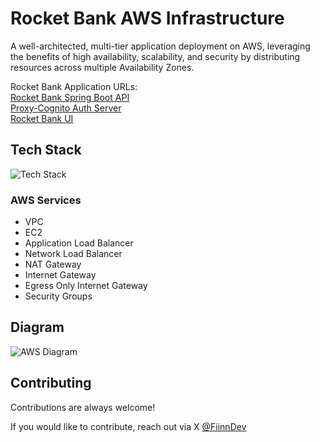 # Rocket Bank AWS Infrastructure

A well-architected, multi-tier application deployment on AWS, leveraging the benefits of high availability, scalability, and security by distributing resources across multiple Availability Zones.

Rocket Bank Application URLs:  
[Rocket Bank Spring Boot API](https://github.com/TevinDeale/rocket-bank-spring-boot-banking-api)  
[Proxy-Cognito Auth Server](https://github.com/TevinDeale/proxy-cognito-authentication-server)  
[Rocket Bank UI](https://github.com/TevinDeale/rocket-bank-front-end)

## Tech Stack

![Tech Stack](https://skillicons.dev/icons?i=aws,terraform,bash,cloudflare,githubactions,postgres,linux&perline=7)

### AWS Services

- VPC
- EC2
- Application Load Balancer
- Network Load Balancer
- NAT Gateway
- Internet Gateway
- Egress Only Internet Gateway
- Security Groups

## Diagram

![AWS Diagram](https://github.com/TevinDeale/rocketbank-AWS-3-tier-architecture-terraform/blob/main/.github/assets/rocketbank-aws-diagram-v1.png)

## Contributing

Contributions are always welcome!

If you would like to contribute, reach out via X [@FiinnDev](https://x.com/FiinnDev)
